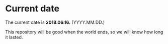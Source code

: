 # Current date

The current date is **2018.06.16.** (YYYY.MM.DD.)

This repository will be good when the world ends, so we will know how long it lasted.